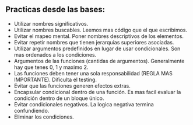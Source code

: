 Practicas desde las bases:
-----------------------------
- Utilizar nombres significativos.
- Utilizar nombres buscables. Leemos mas código que el que escribimos.
- Evitar el mapeo mental. Poner nombres descriptivos de los elementos.
- Evitar repetir nombres que tienen jerarquias superiores asociadas.
- Utilizar argumentos predefinidos en lugar de usar condicionales. Son mas ordenados a los condiciones.
- Argumentos de las funciones (cantidas de argumentos). Generalmente hay que tenes 0, 1 y maximo 2.
- Las funciones deben tener una sola responsabilidad (REGLA MAS IMPORTANTE). Dificulta el testing.
- Evitar que las funciones generen efectos extras. 
- Encapsular condicional dentro de una función. Es mas facil evaluar la condición dentro de un bloque único.
- Evitar condicionales negativos. La logica negativa termina confundiendo.
- Eliminar los condiciones.



